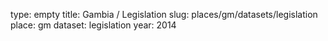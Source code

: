 type: empty
title: Gambia / Legislation
slug: places/gm/datasets/legislation
place: gm
dataset: legislation
year: 2014
